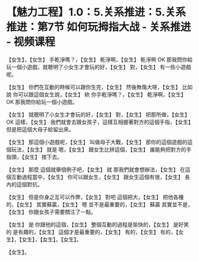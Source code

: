 # 【魅力工程】1.0：5.关系推进：5.关系推进：第7节 如何玩拇指大战 - 关系推进 - 视频课程

【女生】，【女生】 手乾淨嗎？，【女生】 乾淨啊，【女生】 乾淨啊 OK 那我問你給玩一個小遊戲，就聰明了小女生才會玩的好，【女生】 對，【女生】 有一些小遊戲呢。

【女生】 你們在互動的時候可以跟你生完，【女生】 然後無傷大呀，【女生】 比如說 你可以跟這個女生說，【女生】 欸 你手乾淨嗎？，【女生】 乾淨啊，【女生】 OK 那我問你給玩一個小遊戲。

【女生】 就聰明了小女生才會玩的好，【女生】 對，【女生】 把那所做，【女生】 OK 這樣，【女生】 我們就會去跟女孩子，這樣互相握著對方的這個手指，【女生】 但是把這個大母子給留出來。

【女生】 那這個小遊戲呢，【女生】 叫做母子大戰，【女生】 那你的這個遊戲的這個玩法，【女生】 就是 嗯，【女生】 跟女生比拼這個，【女生】 誰能夠把對方的手指頭，【女生】 按下去。

【女生】 那麼 這個就舉個例子吧，【女生】 就 那我們就會想辦法，【女生】 在這個互動過程當中，【女生】 你可以跟女生，【女生】 跟女生這個有很，【女生】 長內的這個對抗。

【女生】 但是你身之互可以作弊，【女生】 對吧 這個把大，【女生】 把他各種的，【女生】 其實蘇贏，【女生】 嗯 並不是最重要的，【女生】 蘇贏 其實並不是，【女生】 你跟女孩子需要關注了一點。

【女生】 是 你跟他的這個，【女生】 整個互動的過程是愉快的，【女生】 是好笑的 是有趣的，【女生】 這個才是最重要的，【女生】 有的，【女生】 有的，【女生】，【女生】，【女生】，【女生】。

【女生】。